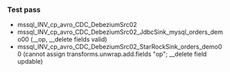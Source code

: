 
### Test pass
- mssql_INV_cp_avro_CDC_DebeziumSrc02
- mssql_INV_cp_avro_CDC_DebeziumSrc02_JdbcSink_mysql_orders_demo00 (__op, __delete fields valid)
- mssql_INV_cp_avro_CDC_DebeziumSrc02_StarRockSink_orders_demo00 (cannot assign transforms.unwrap.add.fields "op";   __delete field updable)